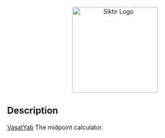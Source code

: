 <p align="center">
  <a href="https://vasatyab.vercel.app" target="blank"><img src="https://vasatyab.vercel.app/img/logo.svg" width="200" alt="Siktir Logo" /></a>
</p>

## Description

[VasatYab](https://vasatyab.vercel.app) The midpoint calculator.
